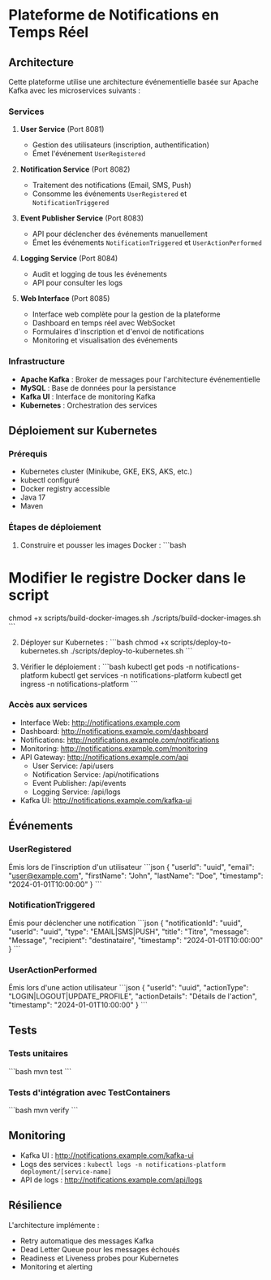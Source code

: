 # Plateforme de Notifications en Temps Réel

## Architecture

Cette plateforme utilise une architecture événementielle basée sur Apache Kafka avec les microservices suivants :

### Services

1. **User Service** (Port 8081)
   - Gestion des utilisateurs (inscription, authentification)
   - Émet l'événement `UserRegistered`

2. **Notification Service** (Port 8082)
   - Traitement des notifications (Email, SMS, Push)
   - Consomme les événements `UserRegistered` et `NotificationTriggered`

3. **Event Publisher Service** (Port 8083)
   - API pour déclencher des événements manuellement
   - Émet les événements `NotificationTriggered` et `UserActionPerformed`

4. **Logging Service** (Port 8084)
   - Audit et logging de tous les événements
   - API pour consulter les logs

5. **Web Interface** (Port 8085)
   - Interface web complète pour la gestion de la plateforme
   - Dashboard en temps réel avec WebSocket
   - Formulaires d'inscription et d'envoi de notifications
   - Monitoring et visualisation des événements

### Infrastructure

- **Apache Kafka** : Broker de messages pour l'architecture événementielle
- **MySQL** : Base de données pour la persistance
- **Kafka UI** : Interface de monitoring Kafka
- **Kubernetes** : Orchestration des services

## Déploiement sur Kubernetes

### Prérequis
- Kubernetes cluster (Minikube, GKE, EKS, AKS, etc.)
- kubectl configuré
- Docker registry accessible
- Java 17
- Maven

### Étapes de déploiement

1. Construire et pousser les images Docker :
\`\`\`bash
# Modifier le registre Docker dans le script
chmod +x scripts/build-docker-images.sh
./scripts/build-docker-images.sh
\`\`\`

2. Déployer sur Kubernetes :
\`\`\`bash
chmod +x scripts/deploy-to-kubernetes.sh
./scripts/deploy-to-kubernetes.sh
\`\`\`

3. Vérifier le déploiement :
\`\`\`bash
kubectl get pods -n notifications-platform
kubectl get services -n notifications-platform
kubectl get ingress -n notifications-platform
\`\`\`

### Accès aux services

- Interface Web: http://notifications.example.com
- Dashboard: http://notifications.example.com/dashboard
- Notifications: http://notifications.example.com/notifications
- Monitoring: http://notifications.example.com/monitoring
- API Gateway: http://notifications.example.com/api
  - User Service: /api/users
  - Notification Service: /api/notifications
  - Event Publisher: /api/events
  - Logging Service: /api/logs
- Kafka UI: http://notifications.example.com/kafka-ui

## Événements

### UserRegistered
Émis lors de l'inscription d'un utilisateur
\`\`\`json
{
  "userId": "uuid",
  "email": "user@example.com",
  "firstName": "John",
  "lastName": "Doe",
  "timestamp": "2024-01-01T10:00:00"
}
\`\`\`

### NotificationTriggered
Émis pour déclencher une notification
\`\`\`json
{
  "notificationId": "uuid",
  "userId": "uuid",
  "type": "EMAIL|SMS|PUSH",
  "title": "Titre",
  "message": "Message",
  "recipient": "destinataire",
  "timestamp": "2024-01-01T10:00:00"
}
\`\`\`

### UserActionPerformed
Émis lors d'une action utilisateur
\`\`\`json
{
  "userId": "uuid",
  "actionType": "LOGIN|LOGOUT|UPDATE_PROFILE",
  "actionDetails": "Détails de l'action",
  "timestamp": "2024-01-01T10:00:00"
}
\`\`\`

## Tests

### Tests unitaires
\`\`\`bash
mvn test
\`\`\`

### Tests d'intégration avec TestContainers
\`\`\`bash
mvn verify
\`\`\`

## Monitoring

- Kafka UI : http://notifications.example.com/kafka-ui
- Logs des services : `kubectl logs -n notifications-platform deployment/[service-name]`
- API de logs : http://notifications.example.com/api/logs

## Résilience

L'architecture implémente :
- Retry automatique des messages Kafka
- Dead Letter Queue pour les messages échoués
- Readiness et Liveness probes pour Kubernetes
- Monitoring et alerting
